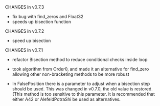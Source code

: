 CHANGES in v0.7.3

* fix bug with find_zeros and Float32
* speeds up bisection function

CHANGES in v0.7.2

* speed up bisection

CHANGES in v0.7.1

* refactor Bisection method to reduce conditional checks inside loop

* took algorithm from Order0, and made it an alternative for find_zero allowing other non-bracketing methods to be more robust

* In FalsePosition there is a parameter to adjust when a bisection step should be used. This was changed in v0.7.0, the old value is restored. (This method is too sensitive to this parameter. It is recommended that either A42 or AlefeldPotraShi be used as alternatives.
